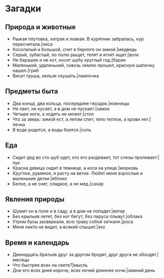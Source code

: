 # Загадки

## Природа и животные
- Рыжая плутовка, хитрая и ловкая. В курятник забралась, кур пересчитала.|лиса
- Косолапый и большой, спит в берлоге он зимой.|медведь
- Серый, зубастый, по полю рыщет, телят и ягнят ищет.|волк
- Не барашек и не кот, носит шубу круглый год.|баран
- Маленький, удаленький, сквозь землю прошел, красную шапочку нашел.|гриб
- Висит груша, нельзя скушать.|лампочка

## Предметы быта
- Два конца, два кольца, посередине гвоздик.|ножницы
- Не лает, не кусает, а в дом не пускает.|замок
- Четыре ноги, а ходить не может.|стол
- Что за зверь: зимой ест, а летом спит; тело теплое, а крови нет.|печка
- В воде родится, а воды боится.|соль

## Еда
- Сидит дед во сто шуб одет, кто его раздевает, тот слезы проливает.|лук
- Красна девица сидит в темнице, а коса на улице.|морковь
- Круглое, румяное, я расту на ветке. Любят меня взрослые и маленькие детки.|яблоко
- Белое, а не снег, сладкое, а не мед.|сахар

## Явления природы
- Шумит он в поле и в саду, а в дом не попадет.|ветер
- Без крыльев летят, без ног бегут, без паруса плывут.|облака
- Утром бусы засверкали, всю траву собой заткали.|роса
- Меня никто не видит, а всякий слышит.|эхо

## Время и календарь
- Двенадцать братьев друг за другом бродят, друг друга не обходят.|месяцы
- Что быстрее всех на свете?|мысль
- Дни его всех дней короче, всех ночей длиннее ночи.|зимний день